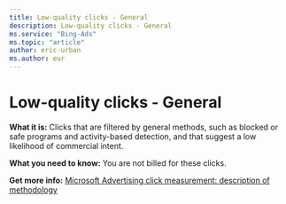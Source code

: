 ```yaml
---
title: Low-quality clicks - General
description: Low-quality clicks - General
ms.service: "Bing-Ads"
ms.topic: "article"
author: eric-urban
ms.author: eur
---
```


# Low-quality clicks - General

**What it is:**     Clicks that are filtered by general methods, such as blocked or safe programs and activity-based detection, and that suggest a low likelihood of commercial intent.

**What you need to know:**  You are not billed for these clicks.

**Get more info:**     [Microsoft Advertising click measurement: description of methodology](https://go.microsoft.com/fwlink?LinkId=550982)


